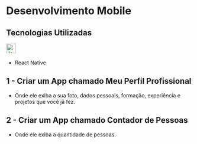 # Desenvolvimento Mobile

## Tecnologias Utilizadas
<img height="26" title="Java" alt="Java" src="[https://icongr.am/devicon/java-original.svg?size=128&color=currentColor](https://camo.githubusercontent.com/62a371b63555f5cdec723b96e7ebbd6a09ad061637e4dd8aaf7faf60785e3d7f/68747470733a2f2f696d672e736869656c64732e696f2f62616467652f2d52656163742e6a732d3044313131373f7374796c653d666f722d7468652d6261646765266c6f676f3d7265616374266c6162656c436f6c6f723d304431313137)https://camo.githubusercontent.com/62a371b63555f5cdec723b96e7ebbd6a09ad061637e4dd8aaf7faf60785e3d7f/68747470733a2f2f696d672e736869656c64732e696f2f62616467652f2d52656163742e6a732d3044313131373f7374796c653d666f722d7468652d6261646765266c6f676f3d7265616374266c6162656c436f6c6f723d304431313137"> &nbsp;
- React Native

## 1 - Criar um App chamado Meu Perfil Profissional
- Onde ele exiba a sua foto, dados pessoais, formação, experiência e projetos que você já fez.

## 2 - Criar um App chamado Contador de Pessoas
- Onde ele exiba a quantidade de pessoas.
